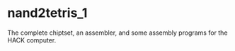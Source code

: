 # nand2tetris_1
The complete chiptset, an assembler, and some assembly programs for the HACK computer.
